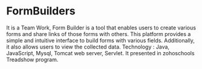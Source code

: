 # FormBuilders

It is a Team Work, Form Builder is a tool that enables users to create various forms and share links
of those forms with others. This platform provides a simple and intuitive interface to build forms
with various fields. Additionally, it also allows users to view the collected data.
Technology : Java, JavaScript, Mysql, Tomcat web server, Servlet.
It presented in zohoschools Treadshow program.

